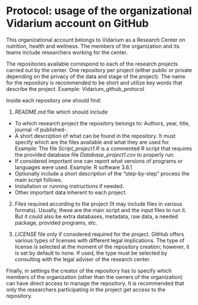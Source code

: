 # Protocol: usage of the organizational Vidarium account on GitHub

This organizational account belongs to Vidarium as a Research Center on nutrition, health and wellness. The members of the organization and its teams include researchers working for the center. 

The repositories available correspond to each of the research projects carried out by the center. One repository per project (either public or private depending on the privacy of the data and stage of the project). The name for the repository is recommended to be short and utilize key words that describe the project. Example: Vidarium_github_protocol

Inside each repository one should find: 
1.	*README.md* file which should include
-	To which research project the repository belongs to: Authors, year, title, journal -if published-.
-	A short description of what can be found in the repository. It must specify which are the files available and what they are used for. 
Example: The file *Script_project1.R* is a commented R script that requires the provided database file *Database_project1.csv* to properly run.  
-	If considered important one can report what versions of programs or languages were used. 
Example: R software 3.6.1
-	Optionally include a short description of the “step-by-step” process the main script follows. 
-	Installation or running instructions if needed.
-	Other important data inherent to each project.

2.	Files required according to the project (It may include files in various formats). Usually, these are the main script and the input files to run it. But it could also be extra databases, metadata, raw data, a needed package, provided programs, etc.

3.	*LICENSE* file only if considered required for the project. GitHub offers various types of licenses with different legal implications.  The type of license is selected at the moment of the repository creation; however, it is set by default to none. If used, the type must be selected by consulting with the legal adviser of the research center. 

Finally, in settings the creator of the repository has to specify which members of the organization (other than the owners of the organization) can have direct access to manage the repository. It is recommended that only the researchers participating in the project get access to the repository. 
